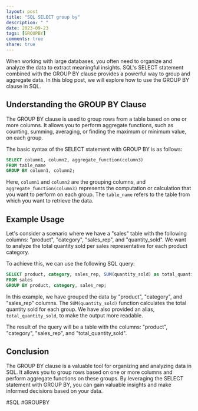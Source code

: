 ```yaml
---
layout: post
title: "SQL SELECT group by"
description: " "
date: 2023-09-23
tags: [GROUPBY]
comments: true
share: true
---
```


When working with large databases, you often need to organize and analyze the data to extract meaningful insights. SQL's SELECT statement combined with the GROUP BY clause provides a powerful way to group and aggregate data. In this blog post, we will explore how to use the GROUP BY clause in SQL.

## Understanding the GROUP BY Clause 

The GROUP BY clause is used to group rows from a table based on one or more columns. It allows you to perform aggregate functions, such as counting, summing, averaging, or finding the maximum or minimum value, on each group. 

The basic syntax of the SELECT statement with GROUP BY is as follows:

```sql
SELECT column1, column2, aggregate_function(column3)
FROM table_name
GROUP BY column1, column2;
```

Here, `column1` and `column2` are the grouping columns, and `aggregate_function(column3)` represents the computation or calculation that you want to perform on each group. The `table_name` refers to the table from which you want to retrieve the data.

## Example Usage 

Let's consider a scenario where we have a "sales" table with the following columns: "product", "category", "sales_rep", and "quantity_sold". We want to analyze the total quantity sold per sales representative for each product category.

To achieve this, we can use the following SQL query:

```sql
SELECT product, category, sales_rep, SUM(quantity_sold) as total_quantity_sold
FROM sales
GROUP BY product, category, sales_rep;
```

In this example, we have grouped the data by "product", "category", and "sales_rep" columns. The `SUM(quantity_sold)` function calculates the total quantity sold for each group. We have also provided an alias, `total_quantity_sold`, to make the output more readable.

The result of the query will be a table with the columns: "product", "category", "sales_rep", and "total_quantity_sold".

## Conclusion 

The GROUP BY clause is a valuable tool for organizing and analyzing data in SQL. It allows you to group rows based on one or more columns and perform aggregate functions on these groups. By leveraging the SELECT statement with GROUP BY, you can gain valuable insights and make informed decisions based on your data.

#SQL #GROUPBY